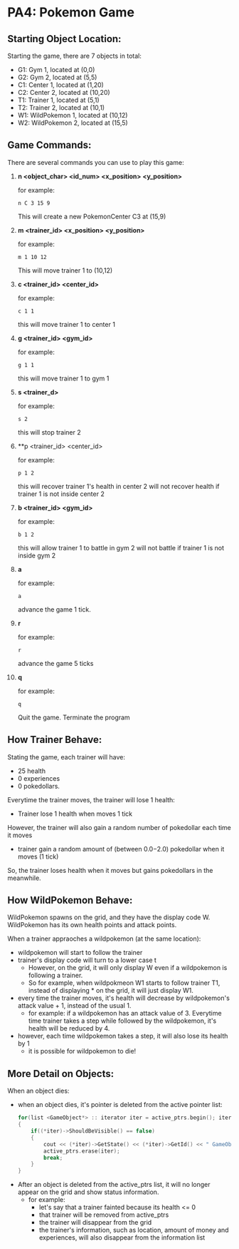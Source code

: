 # PA4: Pokemon Game

## Starting Object Location: 
Starting the game, there are 7 objects in total:
- G1: Gym 1, located at (0,0)
- G2: Gym 2, located at (5,5)
- C1: Center 1, located at (1,20)
- C2: Center 2, located at (10,20)
- T1: Trainer 1, located at (5,1)
- T2: Trainer 2, located at (10,1)
- W1: WildPokemon 1, located at (10,12)
- W2: WildPokemon 2, located at (15,5)

## Game Commands:
There are several commands you can use to play this game:
1. **n <object_char> <id_num> <x_position> <y_position>**

    for example:
    ```
    n C 3 15 9
    ```
    This will create a new PokemonCenter C3 at (15,9)

2. **m <trainer_id> <x_position> <y_position>**

    for example:
    ```
    m 1 10 12
    ```
    This will move trainer 1 to (10,12)

3. **c <trainer_id> <center_id>**

    for example:
    ```
    c 1 1
    ```
    this will move trainer 1 to center 1

4. **g <trainer_id> <gym_id>**

    for example:
    ```
    g 1 1
    ```
    this will move trainer 1 to gym 1

5. **s <trainer_d>**

    for example:
    ```
    s 2
    ```
    this will stop trainer 2 

6. **p <trainer_id> <center_id>

    for example:
    ```
    p 1 2
    ```
    this will recover trainer 1's health in center 2
    will not recover health if trainer 1 is not inside center 2

7. **b <trainer_id> <gym_id>**

    for example:
    ```
    b 1 2
    ```
    this will allow trainer 1 to battle in gym 2
    will not battle if trainer 1 is not inside gym 2

8. **a**

    for example: 
    ```
    a
    ```
    advance the game 1 tick. 

9. **r**

    for example:
    ```
    r
    ```
    advance the game 5 ticks

10. **q**

    for example:
    ```
    q
    ```
    Quit the game. Terminate the program


## How Trainer Behave: 
Stating the game, each trainer will have:
- 25 health
- 0 experiences
- 0 pokedollars. 

Everytime the trainer moves, the trainer will lose 1 health:
- Trainer lose 1 health when moves 1 tick

However, the trainer will also gain a random number of pokedollar each time it moves
- trainer gain a random amount of (between $0.0-$2.0) pokedollar when it moves (1 tick)

So, the trainer loses health when it moves but gains pokedollars in the meanwhile. 


## How WildPokemon Behave:
WildPokemon spawns on the grid, and they have the display code W. 
WildPokemon has its own health points and attack points. 

When a trainer appraoches a wildpokemon (at the same location):
- wildpokemon will start to follow the trainer
- trainer's display code will turn to a lower case t
     - However, on the grid, it will only display W even if a wildpokemon is following a trainer. 
     - So for example, when wildpokmeon W1 starts to follow trainer T1, instead of displaying * on the grid, it will just display W1. 
- every time the trainer moves, it's health will decrease by wildpokemon's attack value + 1, instead of the usual 1. 
    - for example:
        if a wildpokemon has an attack value of 3. Everytime time trainer takes a step while followed by the wildpokemon, it's health will be reduced by 4. 
- however, each time wildpokemon takes a step, it will also lose its health by 1
    - it is possible for wildpokemon to die!


## More Detail on Objects:

When an object dies:
- when an object dies, it's pointer is deleted from the active pointer list:
    ```cpp
    for(list <GameObject*> :: iterator iter = active_ptrs.begin(); iter != active_ptrs.end(); iter++)
    {
        if((*iter)->ShouldBeVisible() == false)
        {
            cout << (*iter)->GetState() << (*iter)->GetId() << " GameObject Removed" << endl; 
            active_ptrs.erase(iter);
            break;
        }
    }
    ```
- After an object is deleted from the active_ptrs list, it will no longer appear on the grid and show status information. 
    - for example:
        - let's say that a trainer fainted because its health <= 0
        - that trainer will be removed from active_ptrs
        - the trainer will disappear from the grid 
        - the trainer's information, such as location, amount of money and experiences, will also disappear from the information list

